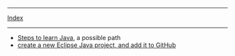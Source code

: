 
***

[Index](../index.md)

***

* [Steps to learn Java](java/java-learn-path.md), a possible path
* [create a new Eclipse Java project, and add it to GitHub](eclipse-new-plus-github.md)
